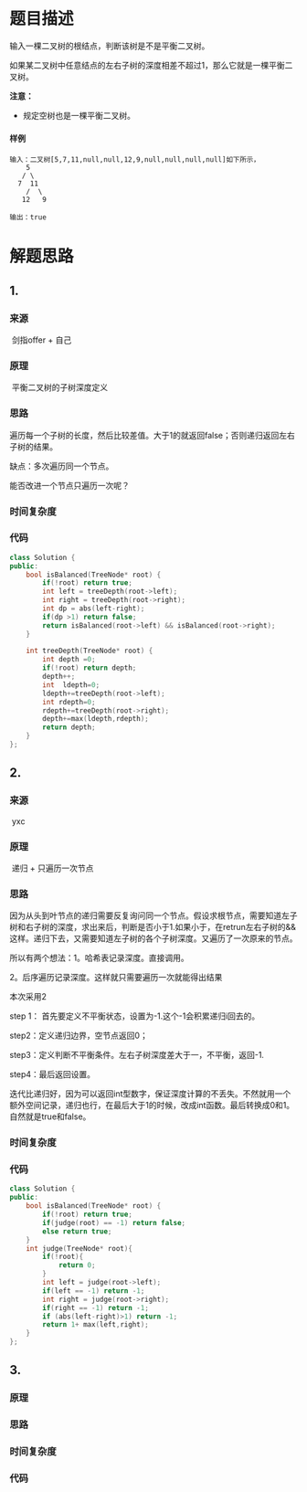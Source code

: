 # 题目描述

输入一棵二叉树的根结点，判断该树是不是平衡二叉树。

如果某二叉树中任意结点的左右子树的深度相差不超过1，那么它就是一棵平衡二叉树。

**注意：**

- 规定空树也是一棵平衡二叉树。

#### 样例

```
输入：二叉树[5,7,11,null,null,12,9,null,null,null,null]如下所示，
    5
   / \
  7  11
    /  \
   12   9

输出：true
```

# 解题思路

## 1.

### 来源

​	剑指offer + 自己

### 原理

​	平衡二叉树的子树深度定义

### 思路

​	遍历每一个子树的长度，然后比较差值。大于1的就返回false；否则递归返回左右子树的结果。

缺点：多次遍历同一个节点。

能否改进一个节点只遍历一次呢？

### 时间复杂度

### 代码

```cpp
class Solution {
public:
    bool isBalanced(TreeNode* root) {
        if(!root) return true;
        int left = treeDepth(root->left);
        int right = treeDepth(root->right);
        int dp = abs(left-right);
        if(dp >1) return false;
        return isBalanced(root->left) && isBalanced(root->right);
    }
    
    int treeDepth(TreeNode* root) {
        int depth =0;
        if(!root) return depth;
        depth++;
        int  ldepth=0;
        ldepth+=treeDepth(root->left);
        int rdepth=0;
        rdepth+=treeDepth(root->right);
        depth+=max(ldepth,rdepth);
        return depth;
    }
};
```



## 2.

### 来源

​	yxc

### 原理

​	递归 + 只遍历一次节点

### 思路

​	因为从头到叶节点的递归需要反复询问同一个节点。假设求根节点，需要知道左子树和右子树的深度，求出来后，判断是否小于1.如果小于，在retrun左右子树的&&这样。递归下去，又需要知道左子树的各个子树深度。又遍历了一次原来的节点。

所以有两个想法：1。哈希表记录深度。直接调用。

2。后序遍历记录深度。这样就只需要遍历一次就能得出结果

本次采用2

step 1： 首先要定义不平衡状态，设置为-1.这个-1会积累递归i回去的。

step2：定义递归边界，空节点返回0；

step3：定义判断不平衡条件。左右子树深度差大于一，不平衡，返回-1.

step4：最后返回设置。

迭代比递归好，因为可以返回int型数字，保证深度计算的不丢失。不然就用一个额外空间记录，递归也行，在最后大于1的时候，改成int函数。最后转换成0和1。自然就是true和false。

### 时间复杂度

### 代码

```cpp
class Solution {
public:
    bool isBalanced(TreeNode* root) {
        if(!root) return true;
        if(judge(root) == -1) return false;
        else return true;
    }
    int judge(TreeNode* root){
        if(!root){
            return 0;
        }
        int left = judge(root->left);
        if(left == -1) return -1;
        int right = judge(root->right);
        if(right == -1) return -1;
        if (abs(left-right)>1) return -1;
        return 1+ max(left,right);
    }
};
```



## 3.

### 原理

### 思路

### 时间复杂度

### 代码
